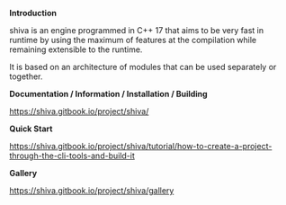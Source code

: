 **Introduction**

shiva is an engine programmed in C++ 17 that aims to be very fast in runtime by using the maximum of features at the compilation while remaining extensible to the runtime.

It is based on an architecture of modules that can be used separately or together.

**Documentation / Information / Installation / Building**

https://shiva.gitbook.io/project/shiva/

**Quick Start**

https://shiva.gitbook.io/project/shiva/tutorial/how-to-create-a-project-through-the-cli-tools-and-build-it

**Gallery**

https://shiva.gitbook.io/project/shiva/gallery

